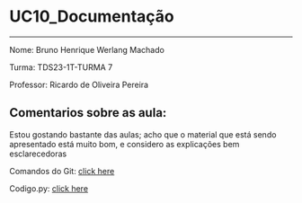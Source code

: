 # UC10_Documentação
---
Nome: Bruno Henrique Werlang Machado

Turma: TDS23-1T-TURMA 7

Professor: Ricardo de Oliveira Pereira

## Comentarios sobre as aula: 
Estou gostando bastante das aulas; acho que o material que está sendo apresentado está muito bom, e considero as explicações bem esclarecedoras

Comandos do Git:
[click here](https://github.com/BrunoHWM/UC10_Documenta-o/blob/main/Comandos%20do%20GIt)


Codigo.py:
[click here](https://github.com/BrunoHWM/UC10_Documenta-o/edit/main/Explicando%20c%C3%B3digo%20em%20python)

